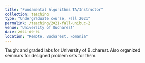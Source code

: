 ```yaml
---
title: "Fundamental Algorithms TA/Instructor"
collection: teaching
type: "Undergraduate course, Fall 2021"
permalink: /teaching/2021-fall-unibuc-2
venue: "University of Bucharest"
date: 2021-09-01
location: "Remote, Bucharest, Romania"
---
```


Taught and graded labs for University of Bucharest. Also organized seminars for designed problem sets for them.